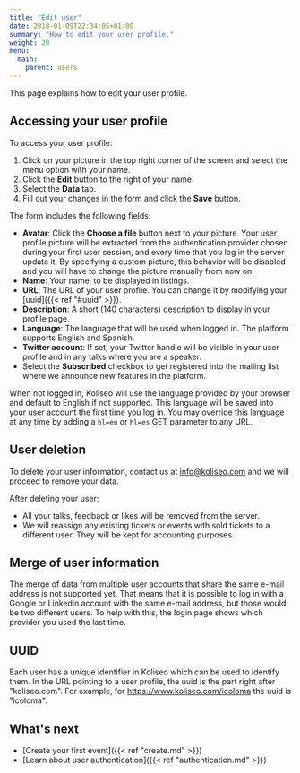 ```yaml
---
title: "Edit user"
date: 2018-01-09T22:34:05+01:00
summary: "How to edit your user profile."
weight: 20
menu:
  main:
    parent: users
---
```


This page explains how to edit your user profile.

## Accessing your user profile

To access your user profile:

1. Click on your picture in the top right corner of the screen and select the menu option with your name.
2. Click the **Edit** button to the right of your name.
3. Select the **Data** tab. 
4. Fill out your changes in the form and click the **Save** button.

The form includes the following fields:

* **Avatar**: Click the **Choose a file** button next to your picture. Your user profile picture will be extracted from the authentication provider chosen during your first user session, and every time that you log in the server update it. By specifying a custom picture, this behavior will be disabled and you will have to change the picture manually from now on.
* **Name**: Your name, to be displayed in listings.
* **URL**: The URL of your user profile. You can change it by modifying your [uuid]({{< ref "#uuid" >}}).
* **Description**: A short (140 characters) description to display in your profile page.
* **Language**: The language that will be used when logged in. The platform supports English and Spanish.
* **Twitter account**: If set, your Twitter handle will be visible in your user profile and in any talks where you are a speaker.
* Select the **Subscribed** checkbox to get registered into the mailing list where we announce new features in the platform.

When not logged in, Koliseo will use the language provided by your browser and default to English if not supported. This language will be saved into your user account the first time you log in. You may override this language at any time by adding a `hl=en` or `hl=es` GET parameter to any URL. 

## User deletion

To delete your user information, contact us at info@koliseo.com and we will proceed to remove your data. 

After deleting your user:

* All your talks, feedback or likes will be removed from the server.
* We will reassign any existing tickets or events with sold tickets to a different user. They will be kept for accounting purposes.

## Merge of user information

The merge of data from multiple user accounts that share the same e-mail address is not supported yet. That means that it is possible to log in with a Google or Linkedin account with the same e-mail address, but those would be two different users. To help with this, the login page shows which provider you used the last time.

## UUID

Each user has a unique identifier in Koliseo which can be used to identify them. In the URL pointing to a user profile, the uuid is the part right after "koliseo.com". For example, for https://www.koliseo.com/icoloma the uuid is "icoloma".

## What's next

* [Create your first event]({{< ref "create.md" >}})
* [Learn about user authentication]({{< ref "authentication.md" >}})
